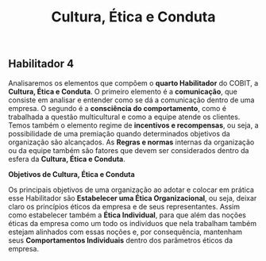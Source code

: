 <div align="center">

  # Cultura, Ética e Conduta

</div>

<br>

## Habilitador 4

Analisaremos os elementos que compõem o **quarto Habilitador** do COBIT, a **Cultura, Ética e Conduta**. O primeiro elemento é a **comunicação**, que consiste em analisar e entender como se dá a comunicação dentro de uma empresa. O segundo é a **consciência do comportamento**, como é trabalhada a questão multicultural e como a equipe atende os clientes. Temos também o elemento regime de **incentivos e recompensas**, ou seja, a possibilidade de uma premiação quando determinados objetivos da organização são alcançados. As **Regras e normas** internas da organização ou da equipe também são fatores que devem ser considerados dentro da esfera da **Cultura, Ética e Conduta**.

**Objetivos de Cultura, Ética e Conduta**

Os principais objetivos de uma organização ao adotar e colocar em prática esse Habilitador são **Estabelecer uma Ética Organizacional**, ou seja, deixar claro os princípios éticos da empresa e de seus representantes. Assim como estabelecer também a **Ética Individual**, para que além das noções éticas da empresa como um todo os indivíduos que nela trabalham também estejam alinhados com essas noções e, por consequência, mantenham seus **Comportamentos Individuais** dentro dos parâmetros éticos da empresa.